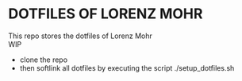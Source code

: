 # DOTFILES OF LORENZ MOHR

This repo stores the dotfiles of Lorenz Mohr\
WIP

- clone the repo
- then softlink all dotfiles by executing the script ./setup_dotfiles.sh
